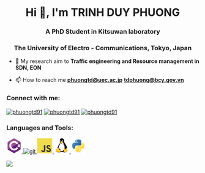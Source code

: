 <h1 align="center">Hi 👋, I'm TRINH DUY PHUONG</h1>
<h3 align="center">A PhD Student in Kitsuwan laboratory</h3>
<h3 align="center">The University of Electro - Communications, Tokyo, Japan</h3>

- 🔭 My research aim to **Traffic engineering and Resource management in SDN, EON**

- 📫 How to reach me **phuongtd@uec.ac.jp** **tdphuong@bcy.gov.vn**

<h3 align="left">Connect with me:</h3>
<p align="left">
<a href="https://linkedin.com/in/phuongtd91" target="blank"><img align="center" src="https://raw.githubusercontent.com/rahuldkjain/github-profile-readme-generator/master/src/images/icons/Social/linked-in-alt.svg" alt="phuongtd91" height="30" width="40" /></a>
<a href="https://fb.com/phuongtd91" target="blank"><img align="center" src="https://raw.githubusercontent.com/rahuldkjain/github-profile-readme-generator/master/src/images/icons/Social/facebook.svg" alt="phuongtd91" height="30" width="40" /></a>
<a href="https://instagram.com/phuongtd91" target="blank"><img align="center" src="https://raw.githubusercontent.com/rahuldkjain/github-profile-readme-generator/master/src/images/icons/Social/instagram.svg" alt="phuongtd91" height="30" width="40" /></a>
</p>

<h3 align="left">Languages and Tools:</h3>
<p align="left"> <a href="https://www.w3schools.com/cs/" target="_blank" rel="noreferrer"> <img src="https://raw.githubusercontent.com/devicons/devicon/master/icons/csharp/csharp-original.svg" alt="csharp" width="40" height="40"/> </a> <a href="https://git-scm.com/" target="_blank" rel="noreferrer"> <img src="https://www.vectorlogo.zone/logos/git-scm/git-scm-icon.svg" alt="git" width="40" height="40"/> </a> <a href="https://developer.mozilla.org/en-US/docs/Web/JavaScript" target="_blank" rel="noreferrer"> <img src="https://raw.githubusercontent.com/devicons/devicon/master/icons/javascript/javascript-original.svg" alt="javascript" width="40" height="40"/> </a> <a href="https://www.linux.org/" target="_blank" rel="noreferrer"> <img src="https://raw.githubusercontent.com/devicons/devicon/master/icons/linux/linux-original.svg" alt="linux" width="40" height="40"/> </a> <a href="https://www.python.org" target="_blank" rel="noreferrer"> <img src="https://raw.githubusercontent.com/devicons/devicon/master/icons/python/python-original.svg" alt="python" width="40" height="40"/> </a> </p>

<a href=https://github.com/phuongtd91>
  <img align="center" height="160em" src="https://github-readme-stats-six-alpha-24.vercel.app/api?username=phuongtd91&show_icons=true&theme=transparent" />
</a>
